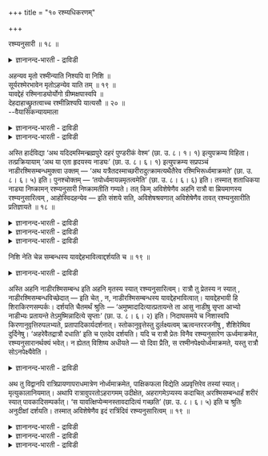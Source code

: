 +++
title = "१० रश्म्यधिकरणम्"

+++

रश्म्यनुसारी ॥ १८ ॥  
<details><summary>ज्ञानानन्द-भारती - द्राविडी</summary>

रच्म्यऩुसारी ॥ १८ ॥
</details>

अहन्यव मृतो रश्मीन्याति निश्यपि वा निशि ॥  
सूर्यरश्मेरभावेन मृतोऽहन्येव याति तम् ॥ १९ ॥  
यावद्देहं रश्मिनाड्योर्योगो ग्रीष्मक्षपास्वपि ॥  
देहदाहाच्छ्रुतत्वाच्च रश्मीन्निश्यपि यात्यसौ ॥ २० ॥  
--वैयासिकन्यायमाला

<details><summary>ज्ञानानन्द-भारती - द्राविडी</summary>

पगलिल् इऱन्दवऩ् ताऩ् किरणङ्गळै अडैगिऱाऩा? अल्लदु, इरविल् इऱन्दवऩुमा? इरविल् सुर्य किरणम् इल्लाददिऩाल् पगलिऩ् इऱन्दवऩ् ताऩ् अदैयडैगिऱाऩ्।
</details>

<details><summary>ज्ञानानन्द-भारती - द्राविडी</summary>

सरीरमुळ्ळवरै किरणत्तिऱ्कुम् नाडिक्कुम् सम्बन्द मुण्डु। कोडै काल इरवुगळिल् कूड सरीरम् तबिप्पदिऩालुम्, वेदत्तिल् सॊल्लप्पडुवदिऩालुम् इरविल् कूड इवऩ् किरणङ्गळै अडैगिऱाऩ्।
</details>

अस्ति हार्दविद्या ‘अथ यदिदमस्मिन्ब्रह्मपुरे दहरं पुण्डरीकं वेश्म’ (छा. उ. ८। १। १) इत्युपक्रम्य विहिता। तत्प्रक्रियायाम् ‘अथ या एता हृदयस्य नाड्यः’ (छा. उ. ८। ६। १) इत्युपक्रम्य सप्रपञ्चं नाडीरश्मिसम्बन्धमुक्त्वा उक्तम् — ‘अथ यत्रैतदस्माच्छरीरादुत्क्रामत्यथैतैरेव रश्मिभिरूर्ध्वमाक्रमते’ (छा. उ. ८। ६। ५) इति। पुनश्चोक्तम् — ‘तयोर्ध्वमायन्नमृतत्वमेति’ (छा. उ. ८। ६। ६) इति। तस्मात् शताधिकया नाड्या निष्क्रामन् रश्म्यनुसारी निष्क्रामतीति गम्यते। तत् किम् अविशेषेणैव अहनि रात्रौ वा म्रियमाणस्य रश्म्यनुसारित्वम् , आहोस्विदहन्येव — इति संशये सति, अविशेषश्रवणात् अविशेषेणैव तावत् रश्म्यनुसारीति प्रतिज्ञायते ॥ १८ ॥

<details><summary>ज्ञानानन्द-भारती - द्राविडी</summary>

(सुषुम्ऩा नाडि वऴियाग वॆळिये किळम्बुम् उबासगऩ् सूरिय किरणत्तै पिडित्तुक्कॊण्डु सॆल्गिऱाऩ् ऎऩ्ऱु सुरुदि कूऱुगिऱदु। सूरियरच्मि पगलिल् मट्टुमे इरुप्पदाल् पगलिल् इऱन्द उबासगऩ् ताऩ् रच्मि मूलम् उत्तमलोगत्तै अडैयमुडियुम्। इरविल् सूरिय किरणमिल्लाददाल् इरविल् इऱन्दवऩुक्कु उत्तमलोगम् किडैयादु ऎऩ्ऱु पूर्वबक्षम्।
</details>

<details><summary>ज्ञानानन्द-भारती - द्राविडी</summary>

पगलिलुम्, इरविलुम् ऎप्पॊऴुदुम् तेहम् उळ्ळवरै अदऱ्कु सूरिय किरणत्तुडऩ् सम्बन्दमुण्डु। कोडैगालत्तिल् इरविलुम् ताबम् तॆरिवदाल् अप्पॊऴुदुम् सूरिय किरणमिरुप्पदै अऱियलाम्। आऩालुम् मऴै कालत्तिल् मेगम् मूडियिरुक्कुम्बोदु, पगलिल्गूड सूरियगिरणम् नऩ्गु तॆरिवदिल्लै। इदु पोलवे पऩिगालत्तिल् इरविल् सूरियगिरणमिरुन्दुम् पऩिमूट्टत्ताल् नऩ्गु तॆरिवदिल्लै। आगैयाल् इरविल् इऱन्द उबासगर्गळुक्कुम् सूरियरच्मि मूलम् उत्तमलोगम् उण्डु ऎऩ्ऱु सित्तान्दम्)।
</details>

<details><summary>ज्ञानानन्द-भारती - द्राविडी</summary>

ह्रुदय सम्बन्दमाऩ (तहर) वित्यै “इन्द पिरह्मबुरत्तिल् ऎन्द इन्द सिऱियदाऩ तामरै पोलुळ्ळ वीडो" (सान्। VIII-१-१) ऎऩ्ऱु आरम्बित्तु विदिक्कप्पट्टि रुक्किऱदु। अन्द पिरगरणत्तिल् "ऎन्द इन्द हिरुदयत्तिऩ् नाडिगळो” (सान्। VIII-६-१) ऎऩ्ऱु आरम्बित्तु विस्तारमाग नाडिगळुक्कुम् किरणङ्गळुक्कुम् उळ्ळ सम्बन्दत्तै सॊल्लिविट्टु "पिऱगु ऎप्पॊऴुदुम् इव्विदम् इन्द सरीरत्तिलिरुन्दु वॆळिक्किळम्बुगिऱाऩो अप्पॊऴुदु इन्द किरणङ्गळ् वऴियागवे मेले सॆल्लुगिऱाऩ्” (सान्।VIII-६-५) ऎऩ्ऱु सॊल्लप्पट्टदु। मऱुबडियुम् “अदऩ् वऴियाय् मेले सॆऩ्ऱु मरणमिल्लात्तऩ्मैयै अडैगिऱाऩ्” (सान्। VIII-६-६) ऎऩ्ऱुम् सॊल्लप्पट्टिरुक् किऱदु। आगैयाल् नूऱुक्कु मेलुळ्ळ नाडिवऴियाय् वॆळिक्किळम्बि किरणत्तैयऩुसरित्तवऩाग वॆळिये पोगिऱाऩ् ऎऩ्ऱु तॆरिगिऱदु। अङ्गे पगलिलो, इरविलो इऱप्पवऩुक्कु वित्यासमऩ्ऩियिल् किरणत्तै यऩुसरित्तला अल्लदु पगलिल् ताऩा ऎऩ्ऱु सन्देहम् एऱ्पडुम्बोदु, वित्यासम् सॊल्लप्पडाद तिऩाल् वित्तियासमऩ्ऩियिलेदाऩ् किरणत्तैय ऩुसरित्तवऩ् ऎऩ्ऱु उऱुदियाय् सॊल्गिऱार्।
</details>

निशि नेति चेन्न सम्बन्धस्य यावद्देहभावित्वाद्दर्शयति च ॥ १९ ॥  
<details><summary>ज्ञानानन्द-भारती - द्राविडी</summary>

निसि नेदि सेन्न सम्बन्दस्य यावत् तेहबावित्वात्तर्सयदि स ॥ १९ ॥
</details>

अस्ति अहनि नाडीरश्मिसम्बन्ध इति अहनि मृतस्य स्यात् रश्म्यनुसारित्वम्। रात्रौ तु प्रेतस्य न स्यात् , नाडीरश्मिसम्बन्धविच्छेदात् — इति चेत् , न, नाडीरश्मिसम्बन्धस्य यावद्देहभावित्वात्। यावद्देहभावी हि शिराकिरणसम्पर्कः। दर्शयति चैतमर्थं श्रुतिः — ‘अमुष्मादादित्यात्प्रतायन्ते ता आसु नाडीषु सृप्ता आभ्यो नाडीभ्यः प्रतायन्ते तेऽमुष्मिन्नादित्ये सृप्ताः’ (छा. उ. ८। ६। २) इति। निदाघसमये च निशास्वपि किरणानुवृत्तिरुपलभ्यते, प्रतापादिकार्यदर्शनात्। स्तोकानुवृत्तेस्तु दुर्लक्ष्यत्वम् ऋत्वन्तररजनीषु , शैशिरेष्विव दुर्दिनेषु। ‘अहरेवैतद्रात्रौ दधाति’ इति च एतदेव दर्शयति। यदि च रात्रौ प्रेतः विनैव रश्म्यनुसारेण ऊर्ध्वमाक्रमेत, रश्म्यनुसारानर्थक्यं भवेत्। न ह्येतत् विशिष्य अधीयते — यो दिवा प्रैति, स रश्मीनपेक्ष्योर्ध्वमाक्रमते, यस्तु रात्रौ सोऽनपेक्ष्यैवेति ।

<details><summary>ज्ञानानन्द-भारती - द्राविडी</summary>

पगलिल् नाडिक्कुम् किरणत्तिऱ्कुम् सम्बन्दम् इरुक्किऱदु ऎऩ्बदिऩाल् पगलिल् इऱन्दवऩुक्कु किरणत्तैयऩुसरिक्कुम् तऩ्मैयिरुक्कलाम्। इरविल् इऱन्दवऩुक्को इरुक्क मुडियादे, नाडिक्कुम् किरणत्तिऱ्कुमुळ्ळ सम्बन्दम् विट्टुप्पोवदाल्? ऎऩ्ऱाल् अदु सरियल्ल, नाडिक्कुम् किरणत्तिऱ्कुमुळ्ळसम्बन्दत्तिऱ्कु सरीरम् इरुक्कुंवरै इरुक्कुम् तऩ्मैयुळ्ळदाल्। नाडिक्कुम् किरणत्तिऱ्कुम् सम्बन्दम् सरीरम् इरुक्कुंवरै उळ्ळदु ऎऩ्बदु पिरसित्तम्।इव्विषयत्तै सुरुदियुम् काट्टुगिऱदु। “अन्द आदित्यऩिडमिरुन्दु नीण्डु वरुगिऱवैगळ् (किरणङ्गळ्) इन्द नाडिगळिल् सेरुगिऩ्ऱऩ। इन्द नाडिगळिलिरुन्दु सॆल्गिऱवैगळ् अन्द आदित्यऩिल् सेरुगिऩ्ऱऩ" (सान्।VIII-६-२) ऎऩ्ऱु। कोडै कालत्तिल् इरवुगळिल्गूड किरणङ्गळिऩ् तॊडर्बु, ताबम् मुदलिय पलऩ्गळ् तॆरिवदाल्, इरुक्किऱदॆऩ्ऱु तॆरिगिऱदु। मऱ्ऱरिदुक्कळि लुळ्ळ रात्तिरिगळिल्, सिसिररुदुक्कळिल् मेगमुळ्ळ पगल्गळिल् पोल लेसाग तॊडर्बु इरुप्पदिऩाल् नऩ्गु उणरमुडियाद तऩ्मैयिरुक्किऱदु। “(सूरियऩ्) पगलैये इरविल् तरिक्किऱाऩ्" ऎऩ्ऱ वाक्कियमुम् इदैये काट्टुगिऱदु। इरविल् इऱन्दवऩ् किरणत्तिऩ् अऩुसरणैयिल्लामले मेले पोग मुडियुमेयाऩाल्, किरणत्तै अऩुसरिप्पदऱ्कु पिरयोजऩमेयिल्लै यॆऩ्ऱु आगिविडुम्। ऎवऩ् पगलिल् सागिऱाऩो, अवऩ् किरणत्तै अबेक्षित्तु मेले पोगिऱाऩ्, ऎवऩ् इरविल् सागिऱाऩो, अवऩ् अबेक्षिक्कामले पोगिऱाऩ् ऎऩ्ऱु पिरित्तुच् चॊल्लवुमिल्लैये?
</details>

अथ तु विद्वानपि रात्रिप्रायणापराधमात्रेण नोर्ध्वमाक्रमेत, पाक्षिकफला विद्येति अप्रवृत्तिरेव तस्यां स्यात्। मृत्युकालानियमात्। अथापि रात्रावुपरतोऽहरागमम् उदीक्षेत, अहरागमेऽप्यस्य कदाचित् अरश्मिसम्बन्धार्हं शरीरं स्यात् पावकादिसम्पर्कात्। ‘स यावत्क्षिप्येन्मनस्तावदादित्यं गच्छति’ (छा. उ. ८। ६। ५) इति च श्रुतिः अनुदीक्षां दर्शयति। तस्मात् अविशेषेणैव इदं रात्रिंदिवं रश्म्यनुसारित्वम् ॥ १९ ॥

<details><summary>ज्ञानानन्द-भारती - द्राविडी</summary>

उबासगऩायिरुन्दालुम् इरविल् सॆत्त तोषत् तिऩाल् मात्तिरम् मेले पोवदिल्लै ऎऩ्ऱाल् वित्यै याऩदु सिल इडत्तिल् ताऩ् पलऩ् कॊडुक्किऱदु ऎऩ्ऱु अदिल् पिरविरुत्तिये एऱ्पडादु, मरणत्तिऱ्कुम् कालम् नियममिल्लाददिऩाल्।
</details>

<details><summary>ज्ञानानन्द-भारती - द्राविडी</summary>

अल्लदु इरविल् इऱन्दालुम् पगलुडैय वरवै ऎदिर्बार्क्क वेण्डुम् ऎऩ्ऱाल्, पगल् वन्दालुम् कूड अक्ऩि मुदलाऩदिऩ् सम्बन्दमेऱ्पट्टुविडुवदाल् इवऩुडैय सरीरम् किरणत्तुडऩ् सम्बन्दप्पड योक्कियदैयऱ्ऱदाग ऒरुक्काल् एऱ्पट्टुविडलाम्,
</details>

<details><summary>ज्ञानानन्द-भारती - द्राविडी</summary>

मेलुम्, “ऎदऱ्कुळ् मऩस् पोगुमो अदऱ्कुळ् अवऩ् आदित्यऩै अडैगिऱाऩ्" (सान्।VIII-६-५) ऎऩ्ऱ सुरुदि ऎदैयुम् ऎदिर्बाराददैक् काट्टुगिऱदु। आगैयाल् इरविलुम्, पगलिलुम् वित्तियासमऩ्ऩियिलेये इन्द किरणत्तै यऩुसरिक्कुम् तऩ्मै उण्डु।
</details>

